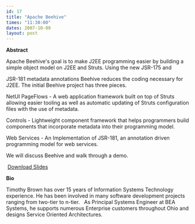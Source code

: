 ```yaml
---
id: 17
title: "Apache Beehive"
times: "11:30:00"
dates: 2007-10-09
layout: post
---
```

 **Abstract**

Apache Beehive's goal is to make J2EE programming easier by building a simple object model on J2EE and Struts. Using the new JSR-175 and  
  
JSR-181 metadata annotations Beehive reduces the coding necessary for J2EE. The initial Beehive project has three pieces.  
  
NetUI PageFlows - A web application framework built on top of Struts allowing easier tooling as well as automatic updating of Struts configuration files with the use of metadata.  
  
Controls - Lightweight component framework that helps programmers build components that incorporate metadata into their programming model.  
  
Web Services - An Implementation of JSR-181, an annotation driven programming model for web services.  
  
We will discuss Beehive and walk through a demo.

&nbsp;[Download Slides](downloads/Apache%20Beehive.pdf)

**Bio**  
  
Timothy Brown has over 15 years of Information Systems Technology  
experience. He has been involved in many software development projects  
ranging from two-tier to n-tier.&nbsp;&nbsp; As Principal Systems Engineer at BEA  
Systems, he supports numerous Enterprise customers throughout Ohio and  
designs Service Oriented Architectures.

